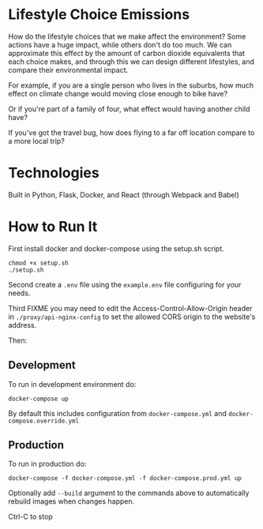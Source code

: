 # Lifestyle Choice Emissions

How do the lifestyle choices that we make affect the environment?
Some actions have a huge impact, while others don't do too much.
We can approximate this effect by the amount of carbon dioxide
equivalents that each choice makes, and through this we can design
different lifestyles, and compare their environmental impact.

For example, if you are a single person who lives in the suburbs,
how much effect on climate change would moving close enough to bike
have?

Or if you're part of a family of four, what effect would having
another child have?

If you've got the travel bug, how does flying to a far off location
compare to a more local trip?

# Technologies
Built in Python, Flask, Docker, and React (through Webpack and Babel)

# How to Run It
First install docker and docker-compose using the setup.sh script.
```
chmod +x setup.sh
./setup.sh
```

Second create a `.env` file using the `example.env` file configuring for your needs.

Third FIXME you may need to edit the Access-Control-Allow-Origin header in `./proxy/api-nginx-config` to set the allowed CORS origin to the website's address.

Then:

## Development
To run in development environment do:
```
docker-compose up
```
By default this includes configuration from  `docker-compose.yml` and `docker-compose.override.yml`

## Production
To run in production do:
```
docker-compose -f docker-compose.yml -f docker-compose.prod.yml up
```

Optionally add `--build` argument to the commands above to automatically rebuild images when changes happen.

Ctrl-C to stop